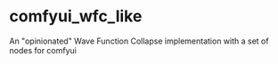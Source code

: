 # comfyui_wfc_like
An "opinionated" Wave Function Collapse implementation with a set of nodes for comfyui

